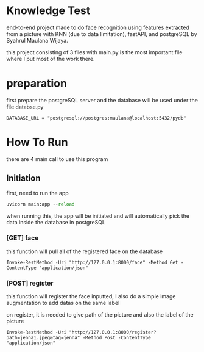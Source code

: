 # Knowledge Test

end-to-end project made to do face recognition using features extracted from a picture with KNN (due to data limitation), fastAPI, and postgreSQL by Syahrul Maulana Wijaya.

this project consisting of 3 files with main.py is the most important file where I put most of the work there.

# preparation
first prepare the postgreSQL server and the database will be used under the file databse.py

```
DATABASE_URL = "postgresql://postgres:maulana@localhost:5432/pydb"
```

#  How To Run
there are 4 main call to use this program

##  Initiation
first, need to run the app
```python
uvicorn main:app --reload
```
when running this, the app will be initiated and will automatically pick the data inside the database in postgreSQL

### [GET] face
this function will pull all of the registered face on the database
```
Invoke-RestMethod -Uri "http://127.0.0.1:8000/face" -Method Get -ContentType "application/json"
```

### [POST] register
this function will register the face inputted, I also do a simple image augmentation to add datas on the same label

on register, it is needed to give path of the picture and also the label of the picture

```
Invoke-RestMethod -Uri "http://127.0.0.1:8000/register?path=jenna1.jpeg&tag=jenna" -Method Post -ContentType "application/json"
```




